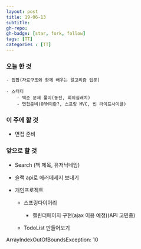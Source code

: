 ```yaml
---
layout: post
title: 19-06-13
subtitle: 
gh-repo: 
gh-badge: [star, fork, follow]
tags: [TT]
categories : [TT]
---
```


### 오늘 한 것 

    - 집합(자료구조와 함께 배우는 알고리즘 입문)

    - 스터디
        - 백준 문제 풀이(동전, 회의실배치)
        - 면접준비(ORM이란?, 스프링 MVC, 빈 라이프사이클)

### 이 주에 할 것
 - 면접 준비

### 앞으로 할 것
- Search (책 제목, 유저닉네임)
- 슬랙 api로 에러메세지 보내기

- 개인프로젝트
    - 스프링다이어리
        - 캘린더페이지 구현(ajax 이용 예정)(API 고민중)

    - TodoList 만들어보기



ArrayIndexOutOfBoundsException: 10
